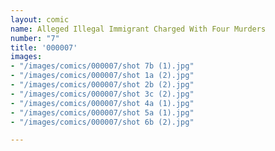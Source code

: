 ```yaml
---
layout: comic
name: Alleged Illegal Immigrant Charged With Four Murders
number: "7"
title: '000007'
images:
- "/images/comics/000007/shot 7b (1).jpg"
- "/images/comics/000007/shot 1a (2).jpg"
- "/images/comics/000007/shot 2b (2).jpg"
- "/images/comics/000007/shot 3c (2).jpg"
- "/images/comics/000007/shot 4a (1).jpg"
- "/images/comics/000007/shot 5a (1).jpg"
- "/images/comics/000007/shot 6b (2).jpg"

---
```

